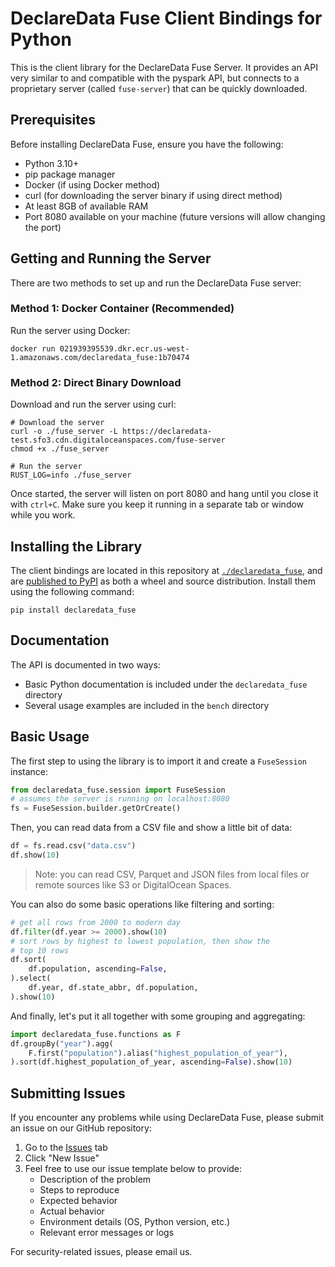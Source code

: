 # DeclareData Fuse Client Bindings for Python

This is the client library for the DeclareData Fuse Server. It provides an API very similar to and compatible with the pyspark API, but connects to a proprietary server (called `fuse-server`) that can be quickly downloaded.

## Prerequisites

Before installing DeclareData Fuse, ensure you have the following:
- Python 3.10+
- pip package manager
- Docker (if using Docker method)
- curl (for downloading the server binary if using direct method)
- At least 8GB of available RAM
- Port 8080 available on your machine (future versions will allow changing the port)

## Getting and Running the Server

There are two methods to set up and run the DeclareData Fuse server:

### Method 1: Docker Container (Recommended)

Run the server using Docker:
```shell
docker run 021939395539.dkr.ecr.us-west-1.amazonaws.com/declaredata_fuse:1b70474
```

### Method 2: Direct Binary Download

Download and run the server using curl:
```shell
# Download the server
curl -o ./fuse_server -L https://declaredata-test.sfo3.cdn.digitaloceanspaces.com/fuse-server
chmod +x ./fuse_server

# Run the server
RUST_LOG=info ./fuse_server
```

Once started, the server will listen on port 8080 and hang until you close it with `ctrl+C`. Make sure you keep it running in a separate tab or window while you work.

## Installing the Library

The client bindings are located in this repository at [`./declaredata_fuse`](./declaredata_fuse/), and are [published to PyPI](https://pypi.org/project/declaredata_fuse/#description) as both a wheel and source distribution. Install them using the following command:

```shell
pip install declaredata_fuse
```

## Documentation

The API is documented in two ways:
- Basic Python documentation is included under the `declaredata_fuse` directory
- Several usage examples are included in the `bench` directory

## Basic Usage

The first step to using the library is to import it and create a `FuseSession` instance:

```python
from declaredata_fuse.session import FuseSession
# assumes the server is running on localhost:8080
fs = FuseSession.builder.getOrCreate()
```

Then, you can read data from a CSV file and show a little bit of data:

```python
df = fs.read.csv("data.csv")
df.show(10)
```

>Note: you can read CSV, Parquet and JSON files from local files or remote sources like S3 or DigitalOcean Spaces.

You can also do some basic operations like filtering and sorting:

```python
# get all rows from 2000 to modern day
df.filter(df.year >= 2000).show(10)
# sort rows by highest to lowest population, then show the
# top 10 rows
df.sort(
    df.population, ascending=False,
).select(
    df.year, df.state_abbr, df.population,
).show(10)
```

And finally, let's put it all together with some grouping and aggregating:

```python
import declaredata_fuse.functions as F
df.groupBy("year").agg(
    F.first("population").alias("highest_population_of_year"),
).sort(df.highest_population_of_year, ascending=False).show(10)
```

## Submitting Issues

If you encounter any problems while using DeclareData Fuse, please submit an issue on our GitHub repository:

1. Go to the [Issues](https://github.com/declaredata/fuse_python/issues) tab
2. Click "New Issue"
3. Feel free to use our issue template below to provide:
   - Description of the problem
   - Steps to reproduce
   - Expected behavior
   - Actual behavior
   - Environment details (OS, Python version, etc.)
   - Relevant error messages or logs

For security-related issues, please email us.
